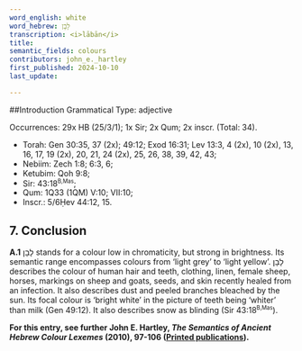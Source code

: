 ```yaml
---
word_english: white   
word_hebrew: לָבָן   
transcription: <i>lābān</i>   
title:    
semantic_fields: colours   
contributors: john_e._hartley  
first_published: 2024-10-10     
last_update: 

---
```



##Introduction
Grammatical Type: adjective

Occurrences: 29x HB (25/3/1); 1x Sir; 2x Qum; 2x inscr. (Total: 34).

* Torah: Gen 30:35, 37 (2x); 49:12; Exod 16:31; Lev 13:3, 4 (2x), 10 (2x), 13, 16, 17, 19 (2x), 20, 21, 24 (2x), 25, 26, 38, 39, 42, 43;
* Nebiim: Zech 1:8; 6:3, 6;
* Ketubim: Qoh 9:8;
* Sir: 43:18<sup><small>B,Mas</small></sup>; 
* Qum: 1Q33 (1QM) V:10; VII:10; 
* Inscr.: 5/6Ḥev 44:12, 15.

## 7. Conclusion

<b>A.1</b> 
<span dir="rtl">לָבָן</span> stands for a colour low in chromaticity, but strong in brightness. Its semantic range encompasses colours from 
‘light grey’ to 
‘light yellow’.
<span dir="rtl">לָבָן</span> describes the colour of human hair and teeth, clothing, linen, female sheep, horses, markings on sheep and goats, seeds, and skin recently healed from an infection. It also describes dust and peeled branches bleached by the sun. Its focal colour is
‘bright white’ in the picture of teeth being 
‘whiter’ than milk (Gen 49:12). It also describes snow as blinding (Sir 43:18<sup><small>B,Mas</small></sup>).


<b>For this entry, see further John E. Hartley, <i>The Semantics of Ancient Hebrew Colour Lexemes</i> (2010), 97-106 (<a href="/store/printed_publications/">Printed publications</a>).</b>





